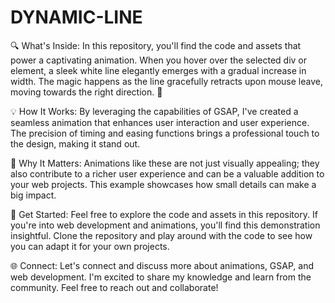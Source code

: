 # DYNAMIC-LINE
🔍 What's Inside:
In this repository, you'll find the code and assets that power a captivating animation. When you hover over the selected div or element, a sleek white line elegantly emerges with a gradual increase in width. The magic happens as the line gracefully retracts upon mouse leave, moving towards the right direction. 🎯

💡 How It Works:
By leveraging the capabilities of GSAP, I've created a seamless animation that enhances user interaction and user experience. The precision of timing and easing functions brings a professional touch to the design, making it stand out.

🎨 Why It Matters:
Animations like these are not just visually appealing; they also contribute to a richer user experience and can be a valuable addition to your web projects. This example showcases how small details can make a big impact.

🔗 Get Started:
Feel free to explore the code and assets in this repository. If you're into web development and animations, you'll find this demonstration insightful. Clone the repository and play around with the code to see how you can adapt it for your own projects.

🌐 Connect:
Let's connect and discuss more about animations, GSAP, and web development. I'm excited to share my knowledge and learn from the community. Feel free to reach out and collaborate!
